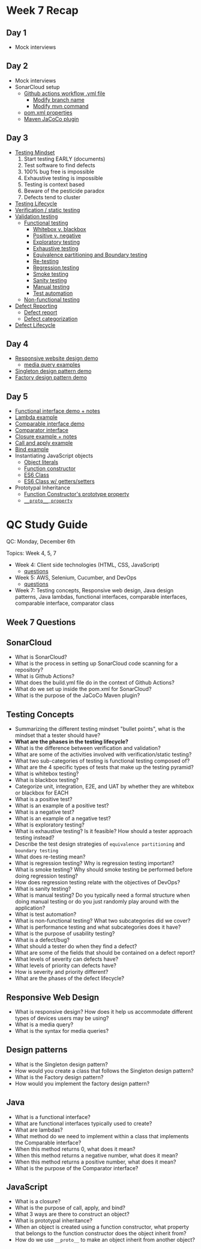 # Week 7 Recap

## Day 1
- Mock interviews

## Day 2
- Mock interviews
- SonarCloud setup
    - [Github actions workflow .yml file](https://github.com/211018jwa/student-management-app-sprint1/blob/main/.github/workflows/build.yml)
        - [Modify branch name](https://github.com/211018jwa/student-management-app-sprint1/blob/main/.github/workflows/build.yml#L5)
        - [Modify mvn command](https://github.com/211018jwa/student-management-app-sprint1/blob/main/.github/workflows/build.yml#L36)
    - [pom.xml properties](https://github.com/211018jwa/student-management-app-sprint1/blob/main/gradify/pom.xml#L13-L15)
    - [Maven JaCoCo plugin](https://github.com/211018jwa/student-management-app-sprint1/blob/main/gradify/pom.xml#L74-L92)

## Day 3
- [Testing Mindset](https://github.com/211018jwa/training/blob/main/week-7/day-3/testing.md#testing-mindset)
    1. Start testing EARLY (documents)
    2. Test software to find defects
    3. 100% bug free is impossible
    4. Exhaustive testing is impossible
    5. Testing is context based
    6. Beware of the pesticide paradox
    7. Defects tend to cluster
- [Testing Lifecycle](https://github.com/211018jwa/training/blob/main/week-7/day-3/testing.md#testing-lifecycle)
- [Verification / static testing](https://github.com/211018jwa/training/blob/main/week-7/day-3/testing.md#verification)
- [Validation testing](https://github.com/211018jwa/training/blob/main/week-7/day-3/testing.md#validation)
    - [Functional testing](https://github.com/211018jwa/training/blob/main/week-7/day-3/testing.md#functional-testing)
        - [Whitebox v. blackbox](https://github.com/211018jwa/training/blob/main/week-7/day-3/testing.md#whitebox-v-blackbox-testing)
        - [Positive v. negative](https://github.com/211018jwa/training/blob/main/week-7/day-3/testing.md#positive--negative-testing)
        - [Exploratory testing](https://github.com/211018jwa/training/blob/main/week-7/day-3/testing.md#exploratory-testing)
        - [Exhaustive testing](https://github.com/211018jwa/training/blob/main/week-7/day-3/testing.md#exhaustive-testing)
        - [Equivalence partitioning and Boundary testing](https://github.com/211018jwa/training/blob/main/week-7/day-3/testing.md#equivalence-partitioning--boundary-testing)
        - [Re-testing](https://github.com/211018jwa/training/blob/main/week-7/day-3/testing.md#re-testing)
        - [Regression testing](https://github.com/211018jwa/training/blob/main/week-7/day-3/testing.md#regression-testing)
        - [Smoke testing](https://github.com/211018jwa/training/blob/main/week-7/day-3/testing.md#smoke-testing)
        - [Sanity testing](https://github.com/211018jwa/training/blob/main/week-7/day-3/testing.md#sanity-testing)
        - [Manual testing](https://github.com/211018jwa/training/blob/main/week-7/day-3/testing.md#manual-testing)
        - [Test automation](https://github.com/211018jwa/training/blob/main/week-7/day-3/testing.md#test-automation)
    - [Non-functional testing](https://github.com/211018jwa/training/blob/main/week-7/day-3/testing.md#non-functional-testing)
- [Defect Reporting](https://github.com/211018jwa/training/blob/main/week-7/day-3/testing.md#defects-and-defect-reporting)
    - [Defect report](https://github.com/211018jwa/training/blob/main/week-7/day-3/testing.md#defect-report)
    - [Defect categorization](https://github.com/211018jwa/training/blob/main/week-7/day-3/testing.md#defect-categorization)
- [Defect Lifecycle](https://github.com/211018jwa/training/blob/main/week-7/day-3/testing.md#defect-lifecycle)

## Day 4
- [Responsive website design demo](https://github.com/211018jwa/training/tree/main/week-7/day-4/responsive-design)
    - [media query examples](https://github.com/211018jwa/training/blob/main/week-7/day-4/responsive-design/style.css#L95-L142)
- [Singleton design pattern demo](https://github.com/211018jwa/training/blob/main/week-7/day-4/singleton-design-pattern-demo/src/com/revature/demo/Singleton.java#L18-L36)
- [Factory design pattern demo](https://github.com/211018jwa/training/blob/main/week-7/day-4/factory-design-pattern-demo/src/com/revature/demo/AnimalFactory.java#L3-L27)

## Day 5
- [Functional interface demo + notes](https://github.com/211018jwa/training/blob/main/week-7/day-5/lambdas-and-functional-interfaces/src/com/revature/demo/Predicate.java#L3-L18)
- [Lambda example](https://github.com/211018jwa/training/blob/main/week-7/day-5/lambdas-and-functional-interfaces/src/com/revature/demo/Application.java#L45-L59)
- [Comparable interface demo](https://github.com/211018jwa/training/blob/main/week-7/day-5/comparable-and-comparator-demo/src/com/revature/demo/Person.java#L20-L44)
- [Comparator interface](https://github.com/211018jwa/training/blob/main/week-7/day-5/comparable-and-comparator-demo/src/com/revature/demo/Application.java#L46-L60)
- [Closure example + notes](https://github.com/211018jwa/training/blob/main/week-7/day-5/closures/index.js#L22-L53)
- [Call and apply example](https://github.com/211018jwa/training/blob/main/week-7/day-5/call-apply-bind/index.js#L24-L35)
- [Bind example](https://github.com/211018jwa/training/blob/main/week-7/day-5/call-apply-bind/index.js#L37-L53)
- Instantiating JavaScript objects
    - [Object literals](https://github.com/211018jwa/training/blob/main/week-7/day-5/object-oriented-programming-js/index.js#L14-L23)
    - [Function constructor](https://github.com/211018jwa/training/blob/main/week-7/day-5/object-oriented-programming-js/index.js#L25-L58)
    - [ES6 Class](https://github.com/211018jwa/training/blob/main/week-7/day-5/object-oriented-programming-js/index.js#L94-L127)
    - [ES6 Class w/ getters/setters](https://github.com/211018jwa/training/blob/main/week-7/day-5/object-oriented-programming-js/index.js#L130-L180)
- Prototypal Inheritance
    - [Function Constructor's prototype property](https://github.com/211018jwa/training/blob/main/week-7/day-5/object-oriented-programming-js/index.js#L52-L58)
    - [`__proto__ property`](https://github.com/211018jwa/training/blob/main/week-7/day-5/object-oriented-programming-js/index.js#L83-L90)

# QC Study Guide
QC: Monday, December 6th

Topics: Week 4, 5, 7
- Week 4: Client side technologies (HTML, CSS, JavaScript)
    - [questions](https://github.com/211018jwa/training/blob/main/recaps/week-4-recap.md#questions)
- Week 5: AWS, Selenium, Cucumber, and DevOps
    - [questions](https://github.com/211018jwa/training/blob/main/recaps/week-5-recap.md#questions)
- Week 7: Testing concepts, Responsive web design, Java design patterns, Java lambdas, functional interfaces, comparable interfaces, comparable interface, comparator class

## Week 7 Questions

## SonarCloud
* What is SonarCloud?
* What is the process in setting up SonarCloud code scanning for a repository?
* What is Github Actions?
* What does the build.yml file do in the context of Github Actions?
* What do we set up inside the pom.xml for SonarCloud?
* What is the purpose of the JaCoCo Maven plugin?

## Testing Concepts
* Summarizing the different testing mindset "bullet points", what is the mindset that a tester should have?
* **What are the phases in the testing lifecycle?**
* What is the difference between verification and validation?
* What are some of the activities involved with verification/static testing?
* What two sub-categories of testing is functional testing composed of?
* What are the 4 specific types of tests that make up the testing pyramid?
* What is whitebox testing?
* What is blackbox testing?
* Categorize unit, integration, E2E, and UAT by whether they are whitebox or blackbox for EACH
* What is a positive test?
* What is an example of a positive test?
* What is a negative test?
* What is an example of a negative test?
* What is exploratory testing?
* What is exhaustive testing? Is it feasible? How should a tester approach testing instead?
* Describe the test design strategies of `equivalence partitioning` and `boundary testing`
* What does re-testing mean?
* What is regression testing? Why is regression testing important?
* What is smoke testing? Why should smoke testing be performed before doing regression testing?
* How does regression testing relate with the objectives of DevOps?
* What is sanity testing?
* What is manual testing? Do you typically need a formal structure when doing manual testing or do you just randomly play around with the application?
* What is test automation?
* What is non-functional testing? What two subcategories did we cover?
* What is performance testing and what subcategories does it have?
* What is the purpose of usability testing?
* What is a defect/bug?
* What should a tester do when they find a defect?
* What are some of the fields that should be contained on a defect report?
* What levels of severity can defects have?
* What levels of priority can defects have?
* How is severity and priority different?
* What are the phases of the defect lifecycle?

## Responsive Web Design
* What is responsive design? How does it help us accommodate different types of devices users may be using?
* What is a media query?
* What is the syntax for media queries?

## Design patterns
* What is the Singleton design pattern?
* How would you create a class that follows the Singleton design pattern?
* What is the Factory design pattern?
* How would you implement the factory design pattern?

## Java
* What is a functional interface?
* What are functional interfaces typically used to create?
* What are lambdas?
* What method do we need to implement within a class that implements the Comparable interface?
* When this method returns 0, what does it mean?
* When this method returns a negative number, what does it mean?
* When this method returns a positive number, what does it mean?
* What is the purpose of the Comparator interface?

## JavaScript
* What is a closure?
* What is the purpose of call, apply, and bind?
* What 3 ways are there to construct an object?
* What is prototypal inheritance?
* When an object is created using a function constructor, what property that belongs to the function constructor does the object inherit from?
* How do we use `__proto__` to make an object inherit from another object?